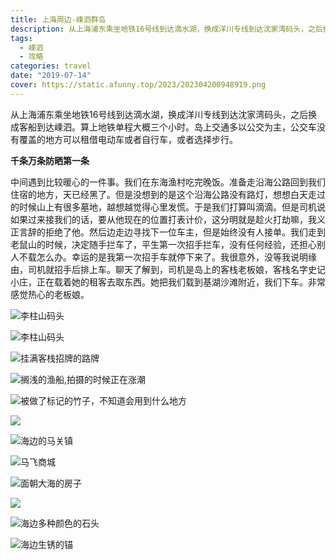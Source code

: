 ```yaml
---
title: 上海周边-嵊泗群岛
description: 从上海浦东乘坐地铁16号线到达滴水湖，换成洋川专线到达沈家湾码头，之后换成客船到达嵊泗。算上地铁单程大概三个小时。岛上交通多以公交为主，公交车没有覆盖的地方可以租借电动车或者自行车，或者选择步行。
tags:
  - 嵊泗
  - 攻略
categories: travel
date: "2019-07-14"
cover: https://static.afunny.top/2023/202304200948919.png
---
```


从上海浦东乘坐地铁16号线到达滴水湖，换成洋川专线到达沈家湾码头，之后换成客船到达嵊泗。算上地铁单程大概三个小时。岛上交通多以公交为主，公交车没有覆盖的地方可以租借电动车或者自行车，或者选择步行。

**千条万条防晒第一条**

中间遇到比较暖心的一件事。我们在东海渔村吃完晚饭。准备走沿海公路回到我们住宿的地方，天已经黑了。但是没想到的是这个沿海公路没有路灯，想想白天走过的时候山上有很多墓地，越想越觉得心里发慌。于是我们打算叫滴滴。但是司机说如果过来接我们的话，要从他现在的位置打表计价，这分明就是趁火打劫嘛，我义正言辞的拒绝了他。然后边走边寻找下一位车主，但是始终没有人接单。我们走到老鼠山的时候，决定随手拦车了，平生第一次招手拦车，没有任何经验，还担心别人不载怎么办。幸运的是我第一次招手车就停下来了。我很意外，没等我说明缘由，司机就招手后排上车。聊天了解到，司机是岛上的客栈老板娘，客栈名字史记小庄，正在载着她的租客去取东西。她把我们载到基湖沙滩附近，我们下车。非常感觉热心的老板娘。

![李柱山码头](https://static.afunny.top/2023/202304200947422.png)

![李柱山码头](https://static.afunny.top/2023/202304200947680.png)

![挂满客栈招牌的路牌](https://static.afunny.top/2023/202304200947391.png)

![搁浅的渔船,拍摄的时候正在涨潮](https://static.afunny.top/2023/202304200948919.png)

![被做了标记的竹子，不知道会用到什么地方](https://static.afunny.top/2023/202304200948577.png)

![](https://static.afunny.top/2023/202304200948748.png)

![海边的马关镇](https://static.afunny.top/2023/202304200948747.png)

![马飞商城](https://static.afunny.top/2023/202304200948678.png)

![面朝大海的房子](https://static.afunny.top/2023/202304200949122.png)

![](https://static.afunny.top/2023/202304200949099.png)

![海边多种颜色的石头](https://static.afunny.top/2023/202304200949644.png)

![海边生锈的锚](https://static.afunny.top/2023/202304200950649.png)
